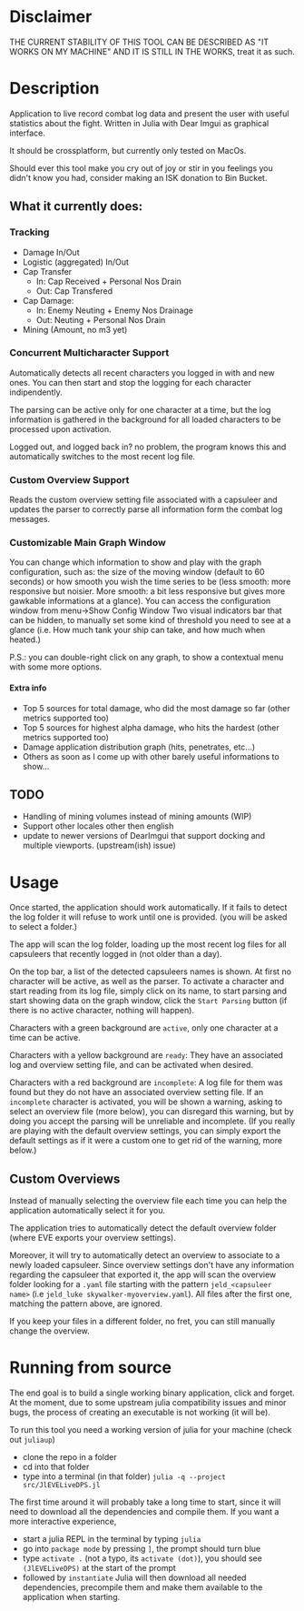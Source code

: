 # Disclaimer
THE CURRENT STABILITY OF THIS TOOL CAN BE DESCRIBED AS "IT WORKS ON MY MACHINE" AND IT IS STILL IN THE WORKS, treat it as such.

# Description
Application to live record combat log data and present the user with useful statistics about the fight. Written in Julia with Dear Imgui as graphical interface.

It should be crossplatform, but currently only tested on MacOs.

Should ever this tool make you cry out of joy or stir in you feelings you didn't know you had, consider making an ISK donation to Bin Bucket.

## What it currently does:
### Tracking
- Damage In/Out
- Logistic (aggregated) In/Out
- Cap Transfer
	+ In: Cap Received + Personal Nos Drain
	+ Out: Cap Transfered
- Cap Damage:
	+ In: Enemy Neuting + Enemy Nos Drainage
	+ Out: Neuting + Personal Nos Drain
- Mining (Amount, no m3 yet)

### Concurrent Multicharacter Support
Automatically detects all recent characters you logged in with and new ones. You can then start and stop the logging for each character indipendently.

The parsing can be active only for one character at a time, but the log information is gathered in the background for all loaded characters to be processed upon activation.

Logged out, and logged back in? no problem, the program knows this and automatically switches to the most recent log file.

### Custom Overview Support
Reads the custom overview setting file associated with a capsuleer and updates the parser to correctly parse all information form the combat log messages.

### Customizable Main Graph Window
You can change which information to show and play with the graph configuration, such as: the size of the moving window (default to 60 seconds) or how smooth you wish the time series to be (less smooth: more responsive but noisier. More smooth: a bit less responsive but gives more gawkable informations at a glance).
You can access the configuration window from menu->Show Config Window
Two visual indicators bar that can be hidden, to manually set some kind of threshold you need to see at a glance (i.e. How much tank your ship can take, and how much when heated.)

P.S.: you can double-right click on any graph, to show a contextual menu with some more options.

#### Extra info
- Top 5 sources for total damage, who did the most damage so far (other metrics supported too)
- Top 5 sources for highest alpha damage, who hits the hardest (other metrics supported too)
- Damage application distribution graph (hits, penetrates, etc...)
- Others as soon as I come up with other barely useful informations to show...


## TODO
- Handling of mining volumes instead of mining amounts (WIP)
- Support other locales other then english
- update to newer versions of DearImgui that support docking and multiple viewports. (upstream(ish) issue)

# Usage
Once started, the application should work automatically.
If it fails to detect the log folder it will refuse to work until one is provided. (you will be asked to select a folder.)

The app will scan the log folder, loading up the most recent log files for all capsuleers that recently logged in (not older than a day).

On the top bar, a list of the detected capsuleers names is shown. At first no character will be active, as well as the parser.
To activate a character and start reading from its log file, simply click on its name, to start parsing and start showing data on the graph window, click the `Start Parsing` button (if there is no active character, nothing will happen).

Characters with a green background are `active`, only one character at a time can be active.

Characters with a yellow background are `ready`: They have an associated log and overview setting file, and can be activated when desired.

Characters with a red background are `incomplete`: A log file for them was found but they do not have an associated overview setting file. If an `incomplete` character is activated, you will be shown a warning, asking to select an overview file (more below), you can disregard this warning, but by doing you accept the parsing will be unreliable and incomplete.
(If you really are playing with the default overview settings, you can simply export the default settings as if it were a custom one to get rid of the warning, more below.)

## Custom Overviews
Instead of manually selecting the overview file each time you can help the application automatically select it for you.

The application tries to automatically detect the default overview folder (where EVE exports your overview settings).

Moreover, it will try to automatically detect an overview to associate to a newly loaded capsuleer. Since overview settings don't have any information regarding the capsuleer that exported it, the app will scan the overview folder looking for a `.yaml` file starting with the pattern `jeld_<capsuleer name>` (i.e `jeld_luke skywalker-myoverview.yaml`).
All files after the first one, matching the pattern above, are ignored.

If you keep your files in a different folder, no fret, you can still manually change the overview.

# Running from source
The end goal is to build a single working binary application, click and forget. At the moment, due to some upstream julia compatibility issues and minor bugs, the process of creating an executable is not working (it will be).

To run this tool you need a working version of julia for your machine (check out `juliaup`)
- clone the repo in a folder
- cd into that folder
- type into a terminal (in that folder) `julia -q --project src/JlEVELiveDPS.jl`

The first time around it will probably take a long time to start, since it will need to download all the dependencies and compile them. If you want a more interactive experience, 
- start a julia REPL in the terminal by typing `julia`
- go into `package mode` by pressing `]`, the prompt should turn blue
- type `activate .` (not a typo, its `activate (dot)`), you should see `(JlEVELiveDPS)` at the start of the prompt
- followed by `instantiate`
Julia will then download all needed dependencies, precompile them and make them available to the application when starting.

